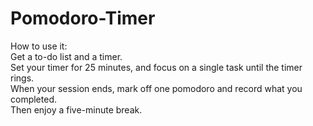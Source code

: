 # Pomodoro-Timer
How to use it:<br>
Get a to-do list and a timer.<br>
Set your timer for 25 minutes, and focus on a single task until the timer rings.<br>
When your session ends, mark off one pomodoro and record what you completed.<br>
Then enjoy a five-minute break.

